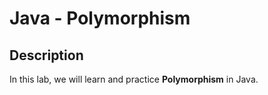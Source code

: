 # Java - Polymorphism


## Description

In this lab, we will learn and practice **Polymorphism** in Java.



